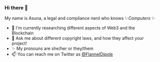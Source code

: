 ### Hi there 👋

My name is Asuna, a legal and compliance nerd who knows ✨*Computers* ✨

- 🔭 I'm currently researching different aspects of Web3 and the Blockchain
- 💬 Ask me about different copyright laws, and how they affect your project!
- ✨ My pronouns are she/her or they/them
- 📫 You can reach me on Twitter as [@FlannelDipole](https://twitter.com/FlannelDipole)

